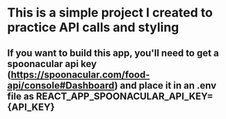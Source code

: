 # This is a simple project I created to practice API calls and styling

## If you want to build this app, you'll need to get a spoonacular api key (https://spoonacular.com/food-api/console#Dashboard) and place it in an .env file as REACT_APP_SPOONACULAR_API_KEY={API_KEY}

